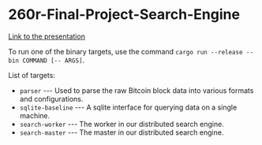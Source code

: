 # 260r-Final-Project-Search-Engine

[Link to the presentation](https://docs.google.com/presentation/d/1prOULuMPMDCbr_X2Q-mrp0hG1oda7GuKV8LsiTpDwB4/edit?usp=sharing)

To run one of the binary targets, use the command `cargo run --release --bin COMMAND [-- ARGS]`.

List of targets:

- `parser` --- Used to parse the raw Bitcoin block data into various formats and configurations.
- `sqlite-baseline` --- A sqlite interface for querying data on a single machine.
- `search-worker` --- The worker in our distributed search engine.
- `search-master` --- The master in our distributed search engine.
